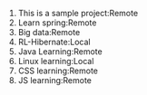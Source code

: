 1. This is a sample project:Remote
2. Learn spring:Remote
3. Big data:Remote 
4. RL-Hibernate:Local
5. Java Learning:Remote
6. Linux learning:Local
7. CSS learning:Remote
9. JS learning:Remote
